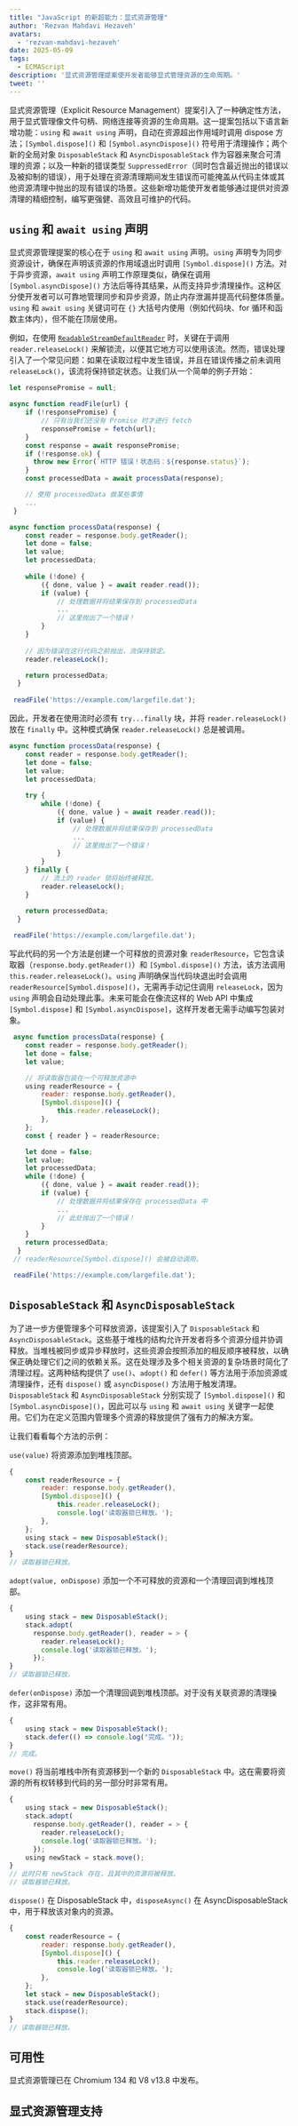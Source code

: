 ```yaml
---
title: "JavaScript 的新超能力：显式资源管理"
author: 'Rezvan Mahdavi Hezaveh'
avatars:
  - 'rezvan-mahdavi-hezaveh'
date: 2025-05-09
tags:
  - ECMAScript
description: '显式资源管理提案使开发者能够显式管理资源的生命周期。'
tweet: ''
---
```


显式资源管理（Explicit Resource Management）提案引入了一种确定性方法，用于显式管理像文件句柄、网络连接等资源的生命周期。这一提案包括以下语言新增功能：`using` 和 `await using` 声明，自动在资源超出作用域时调用 dispose 方法；`[Symbol.dispose]()` 和 `[Symbol.asyncDispose]()` 符号用于清理操作；两个新的全局对象 `DisposableStack` 和 `AsyncDisposableStack` 作为容器来聚合可清理的资源；以及一种新的错误类型 `SuppressedError`（同时包含最近抛出的错误以及被抑制的错误），用于处理在资源清理期间发生错误而可能掩盖从代码主体或其他资源清理中抛出的现有错误的场景。这些新增功能使开发者能够通过提供对资源清理的精细控制，编写更强健、高效且可维护的代码。

<!--truncate-->
## `using` 和 `await using` 声明

显式资源管理提案的核心在于 `using` 和 `await using` 声明。`using` 声明专为同步资源设计，确保在声明该资源的作用域退出时调用 `[Symbol.dispose]()` 方法。对于异步资源，`await using` 声明工作原理类似，确保在调用 `[Symbol.asyncDispose]()` 方法后等待其结果，从而支持异步清理操作。这种区分使开发者可以可靠地管理同步和异步资源，防止内存泄漏并提高代码整体质量。`using` 和 `await using` 关键词可在 `{}` 大括号内使用（例如代码块、for 循环和函数主体内），但不能在顶层使用。

例如，在使用 [`ReadableStreamDefaultReader`](https://developer.mozilla.org/en-US/docs/Web/API/ReadableStreamDefaultReader) 时，关键在于调用 `reader.releaseLock()` 来解锁流，以便其它地方可以使用该流。然而，错误处理引入了一个常见问题：如果在读取过程中发生错误，并且在错误传播之前未调用 `releaseLock()`，该流将保持锁定状态。让我们从一个简单的例子开始：

```javascript
let responsePromise = null;

async function readFile(url) {  
    if (!responsePromise) {
        // 只有当我们还没有 Promise 时才进行 fetch
        responsePromise = fetch(url);
    }
    const response = await responsePromise;
    if (!response.ok) {
      throw new Error(`HTTP 错误！状态码：${response.status}`);
    }
    const processedData = await processData(response);

    // 使用 processedData 做某些事情
    ...
 }

async function processData(response) {
    const reader = response.body.getReader();
    let done = false;
    let value;
    let processedData;
    
    while (!done) {
        ({ done, value } = await reader.read());
        if (value) {
            // 处理数据并将结果保存到 processedData
            ...
            // 这里抛出了一个错误！
        }
    }
    
    // 因为错误在这行代码之前抛出，流保持锁定。
    reader.releaseLock(); 

    return processedData;
  }
 
 readFile('https://example.com/largefile.dat');
```

因此，开发者在使用流时必须有 `try...finally` 块，并将 `reader.releaseLock()` 放在 `finally` 中。这种模式确保 `reader.releaseLock()` 总是被调用。

```javascript
async function processData(response) {
    const reader = response.body.getReader();
    let done = false;
    let value;
    let processedData;
    
    try {
        while (!done) {
            ({ done, value } = await reader.read());
            if (value) {
                // 处理数据并将结果保存到 processedData
                ...
                // 这里抛出了一个错误！
            }
        }
    } finally {
        // 流上的 reader 锁将始终被释放。
        reader.releaseLock();
    }

    return processedData;
  }
 
 readFile('https://example.com/largefile.dat');
```

写此代码的另一个方法是创建一个可释放的资源对象 `readerResource`，它包含读取器（`response.body.getReader()`）和 `[Symbol.dispose]()` 方法，该方法调用 `this.reader.releaseLock()`。`using` 声明确保当代码块退出时会调用 `readerResource[Symbol.dispose]()`，无需再手动记住调用 `releaseLock`，因为 `using` 声明会自动处理此事。未来可能会在像流这样的 Web API 中集成 `[Symbol.dispose]` 和 `[Symbol.asyncDispose]`，这样开发者无需手动编写包装对象。

```javascript
 async function processData(response) {
    const reader = response.body.getReader();
    let done = false;
    let value;

    // 将读取器包装在一个可释放资源中
    using readerResource = {
        reader: response.body.getReader(),
        [Symbol.dispose]() {
            this.reader.releaseLock();
        },
    };
    const { reader } = readerResource;

    let done = false;
    let value;
    let processedData;
    while (!done) {
        ({ done, value } = await reader.read());
        if (value) {
            // 处理数据并将结果保存在 processedData 中
            ...
            // 此处抛出了一个错误！
        }
    }
    return processedData;
  }
 // readerResource[Symbol.dispose]() 会被自动调用。

 readFile('https://example.com/largefile.dat');
```

## `DisposableStack` 和 `AsyncDisposableStack`

为了进一步方便管理多个可释放资源，该提案引入了 `DisposableStack` 和 `AsyncDisposableStack`。这些基于堆栈的结构允许开发者将多个资源分组并协调释放。当堆栈被同步或异步释放时，这些资源会按照添加的相反顺序被释放，以确保正确处理它们之间的依赖关系。这在处理涉及多个相关资源的复杂场景时简化了清理过程。这两种结构提供了 `use()`、`adopt()` 和 `defer()` 等方法用于添加资源或清理操作，还有 `dispose()` 或 `asyncDispose()` 方法用于触发清理。`DisposableStack` 和 `AsyncDisposableStack` 分别实现了 `[Symbol.dispose]()` 和 `[Symbol.asyncDispose]()`，因此可以与 `using` 和 `await using` 关键字一起使用。它们为在定义范围内管理多个资源的释放提供了强有力的解决方案。

让我们看看每个方法的示例：

`use(value)` 将资源添加到堆栈顶部。

```javascript
{
    const readerResource = {
        reader: response.body.getReader(),
        [Symbol.dispose]() {
            this.reader.releaseLock();
            console.log('读取器锁已释放。');
        },
    };
    using stack = new DisposableStack();
    stack.use(readerResource);
}
// 读取器锁已释放。
```

`adopt(value, onDispose)` 添加一个不可释放的资源和一个清理回调到堆栈顶部。

```javascript
{
    using stack = new DisposableStack();
    stack.adopt(
      response.body.getReader(), reader = > {
        reader.releaseLock();
        console.log('读取器锁已释放。');
      });
}
// 读取器锁已释放。
```

`defer(onDispose)` 添加一个清理回调到堆栈顶部。对于没有关联资源的清理操作，这非常有用。

```javascript
{
    using stack = new DisposableStack();
    stack.defer(() => console.log("完成。"));
}
// 完成。
```

`move()` 将当前堆栈中所有资源移到一个新的 `DisposableStack` 中。这在需要将资源的所有权转移到代码的另一部分时非常有用。

```javascript
{
    using stack = new DisposableStack();
    stack.adopt(
      response.body.getReader(), reader = > {
        reader.releaseLock();
        console.log('读取器锁已释放。');
      });
    using newStack = stack.move();
}
// 此时只有 newStack 存在，且其中的资源将被释放。
// 读取器锁已释放。
```

`dispose()` 在 DisposableStack 中，`disposeAsync()` 在 AsyncDisposableStack 中，用于释放该对象内的资源。

```javascript
{
    const readerResource = {
        reader: response.body.getReader(),
        [Symbol.dispose]() {
            this.reader.releaseLock();
            console.log('读取器锁已释放。');
        },
    };
    let stack = new DisposableStack();
    stack.use(readerResource);
    stack.dispose();
}
// 读取器锁已释放。
```

## 可用性

显式资源管理已在 Chromium 134 和 V8 v13.8 中发布。

## 显式资源管理支持

<feature-support chrome="134 https://chromestatus.com/feature/5071680358842368"
                 firefox="134 (nightly) https://bugzilla.mozilla.org/show_bug.cgi?id=1927195"
                 safari="不支持 https://bugs.webkit.org/show_bug.cgi?id=248707" 
                 nodejs="不支持"
                 babel="支持 https://github.com/zloirock/core-js#explicit-resource-management"></feature-support>
